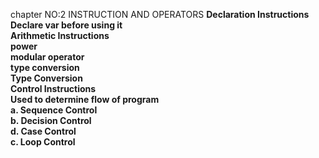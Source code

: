 chapter NO:2  INSTRUCTION AND OPERATORS
<b>
Declaration Instructions Declare var before using it
<br>
Arithmetic Instructions
<br>
power
<br>
modular operator
<br>
type conversion
<br>
Type Conversion
<br>
Control Instructions
<br>
Used to determine flow of program
<br>
a. Sequence Control 
<br>
b. Decision Control 
<br>
d. Case Control
<br>
c. Loop Control
